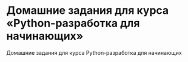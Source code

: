 # Домашние задания для курса «Python-разработка для начинающих»

Домашние задания для курса Python-разработка для начинающих
